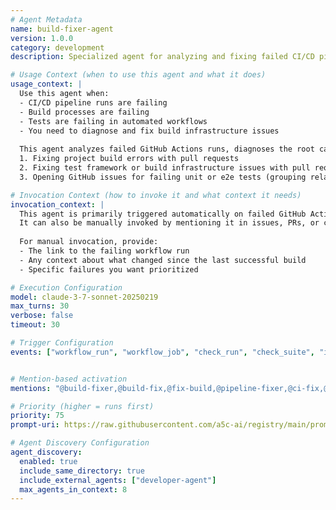 ```yaml
---
# Agent Metadata
name: build-fixer-agent
version: 1.0.0
category: development
description: Specialized agent for analyzing and fixing failed CI/CD pipeline runs and build failures

# Usage Context (when to use this agent and what it does)
usage_context: |
  Use this agent when:
  - CI/CD pipeline runs are failing
  - Build processes are failing
  - Tests are failing in automated workflows
  - You need to diagnose and fix build infrastructure issues
  
  This agent analyzes failed GitHub Actions runs, diagnoses the root cause of failures, and takes appropriate corrective action by:
  1. Fixing project build errors with pull requests
  2. Fixing test framework or build infrastructure issues with pull requests
  3. Opening GitHub issues for failing unit or e2e tests (grouping related failures)

# Invocation Context (how to invoke it and what context it needs)
invocation_context: |
  This agent is primarily triggered automatically on failed GitHub Actions workflow runs.
  It can also be manually invoked by mentioning it in issues, PRs, or comments (e.g., "@build-fixer please analyze this failing build").
  
  For manual invocation, provide:
  - The link to the failing workflow run
  - Any context about what changed since the last successful build
  - Specific failures you want prioritized

# Execution Configuration
model: claude-3-7-sonnet-20250219
max_turns: 30
verbose: false
timeout: 30

# Trigger Configuration
events: ["workflow_run", "workflow_job", "check_run", "check_suite", "issues", "issue_comment", "pull_request", "pull_request_review", "commit_comment"]


# Mention-based activation  
mentions: "@build-fixer,@build-fix,@fix-build,@pipeline-fixer,@ci-fix,@test-fix,@build-fixer-agent"

# Priority (higher = runs first)
priority: 75
prompt-uri: https://raw.githubusercontent.com/a5c-ai/registry/main/prompts/development/build-fixer-agent.prompt.md

# Agent Discovery Configuration
agent_discovery:
  enabled: true
  include_same_directory: true
  include_external_agents: ["developer-agent"]
  max_agents_in_context: 8
---
```

